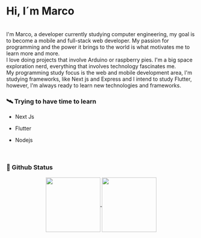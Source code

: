 <h1>Hi, I´m Marco</h1>
<br>
I'm Marco, a developer currently studying computer engineering, my goal is to become a mobile and full-stack web developer. My passion for programming and the power it brings to the world is what motivates me to learn more and more.
<br>
I love doing projects that involve Arduino or raspberry pies. I'm a big space exploration nerd, everything that involves technology fascinates me.
<br>
My programming study focus is the web and mobile development area, I'm studying frameworks, like Next js and Express and I intend to study Flutter, however, I'm always ready to learn new technologies and frameworks.

<br>
<h3>🛰 Trying to have time to learn</h3>
<ul>
    <li>
        <p>
            Next Js
        </p>
    </li>
    <li>
        <p>
            Flutter
        </p>
    </li>
    <li>
        <p>
            Nodejs
        </p>
    </li>
</ul>
<br>

<h3>🧪 Github Status</h3>
<div align="center">
<a href="#">
  <img align="center" src="https://github-readme-stats.vercel.app/api?username=marco-porto&theme=github_dark&include_all_commits=true" 
  height="145em"/>
</a>
<a href="#">
  <img align="center" src="https://github-readme-stats.vercel.app/api/top-langs/?username=marco-porto&layout=compact&theme=github_dark" height="145em"/>
</a>
</div>

